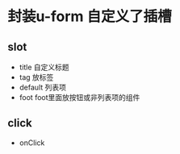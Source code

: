 # 封装u-form 自定义了插槽

## slot
- title  自定义标题
- tag  放标签
- default 列表项
- foot foot里面放按钮或非列表项的组件

## click

- onClick